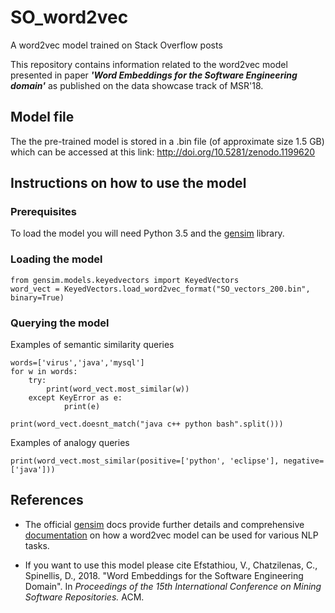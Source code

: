# SO_word2vec
A word2vec model trained on Stack Overflow posts

This repository contains information related to the word2vec model 
presented in paper **_'Word Embeddings for the Software Engineering domain'_** 
as published on the data showcase track of MSR'18. 

## Model file
The the pre-trained model is stored in a .bin file (of approximate size 1.5 GB) 
which can be accessed at this link:
http://doi.org/10.5281/zenodo.1199620

## Instructions on how to use the model
### Prerequisites
To load the model you will need Python 3.5 and the 
[gensim](https://radimrehurek.com/gensim/) library.
### Loading the model

```
from gensim.models.keyedvectors import KeyedVectors
word_vect = KeyedVectors.load_word2vec_format("SO_vectors_200.bin", binary=True)
```

### Querying the model
Examples of semantic similarity queries
```
words=['virus','java','mysql']
for w in words:
    try:
        print(word_vect.most_similar(w))
    except KeyError as e:
            print(e)          
```
```
print(word_vect.doesnt_match("java c++ python bash".split()))
```

Examples of analogy queries
```
print(word_vect.most_similar(positive=['python', 'eclipse'], negative=['java']))
```

## References
* The official [gensim](https://radimrehurek.com/gensim/) 
  docs provide further details and 
  comprehensive [documentation](https://radimrehurek.com/gensim/models/word2vec.html) 
  on how a word2vec model can be used for various NLP tasks. 

* If you want to use this model please cite
 Efstathiou, V., Chatzilenas, C., Spinellis, D., 2018. "Word Embeddings for the Software Engineering Domain". In *Proceedings of the    15th International Conference on Mining Software Repositories.* ACM.



